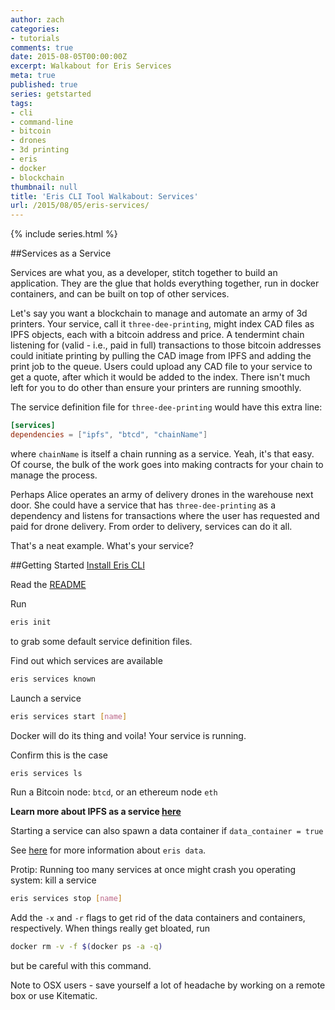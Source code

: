 ```yaml
---
author: zach
categories:
- tutorials
comments: true
date: 2015-08-05T00:00:00Z
excerpt: Walkabout for Eris Services
meta: true
published: true
series: getstarted
tags:
- cli
- command-line
- bitcoin
- drones
- 3d printing
- eris
- docker
- blockchain
thumbnail: null
title: 'Eris CLI Tool Walkabout: Services'
url: /2015/08/05/eris-services/
---
```


{% include series.html %}

##Services as a Service

Services are what you, as a developer, stitch together to build an application. They are the glue that holds everything together, run in docker containers, and can be built on top of other services.

Let's say you want a blockchain to manage and automate an army of 3d printers. Your service, call it `three-dee-printing`, might index CAD files as IPFS objects, each with a bitcoin address and price. A tendermint chain listening for (valid - i.e., paid in full) transactions to those bitcoin addresses could initiate printing by pulling the CAD image from IPFS and adding the print job to the queue. Users could upload any CAD file to your service to get a quote, after which it would be added to the index. There isn't much left for you to do other than ensure your printers are running smoothly.

The service definition file for `three-dee-printing` would have this extra line:

```toml
[services]
dependencies = ["ipfs", "btcd", "chainName"]
```

where `chainName` is itself a chain running as a service. Yeah, it's that easy. Of course, the bulk of the work goes into making contracts for your chain to manage the process.

Perhaps Alice operates an army of delivery drones in the warehouse next door. She could have a service that has `three-dee-printing` as a dependency and listens for transactions where the user has requested and paid for drone delivery. From order to delivery, services can do it all.

That's a neat example. What's your service?

##Getting Started
[Install Eris CLI](https://github.com/eris-ltd/eris-cli/tree/develop#install-eris)

Read the [README](https://github.com/eris-ltd/eris-cli/tree/develop#services)

Run

```bash
eris init
```

to grab some default service definition files.

Find out which services are available

```bash
eris services known
```

Launch a service

```bash
eris services start [name]
```

Docker will do its thing and voila! Your service is running.

Confirm this is the case

```bash
eris services ls
```

Run a Bitcoin node: `btcd`, or an ethereum node `eth`

**Learn more about IPFS as a service [here](https://eng.erisindustries.com/tutorials/2015/08/05/ipfs-as-a-service/)**

Starting a service can also spawn a data container if `data_container = true`

See [here](https://github.com/eris-ltd/eris-cli/tree/develop#data) for more information about `eris data`.

Protip: Running too many services at once might crash you operating system: kill a service

```bash
eris services stop [name]
```

Add the `-x` and `-r` flags to get rid of the data containers and containers, respectively. When things really get bloated, run

```bash
docker rm -v -f $(docker ps -a -q)
```

but be careful with this command.

Note to OSX users - save yourself a lot of headache by working on a remote box or use Kitematic.

